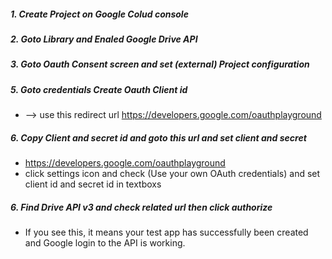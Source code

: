 
##### 1. Create Project on Google Colud console
##### 2. Goto Library and Enaled Google Drive API
##### 3. Goto Oauth Consent screen and set (external) Project configuration
##### 5. Goto credentials Create Oauth Client id
* --> use this redirect url https://developers.google.com/oauthplayground


##### 6. Copy Client and secret id and goto this url and set client and secret 
* https://developers.google.com/oauthplayground
* click settings icon and check (Use your own OAuth credentials) and set client id and secret id in textboxs


##### 6. Find Drive API v3 and check related url then click authorize
* If you see this, it means your test app has successfully been created and Google login to the API is working.